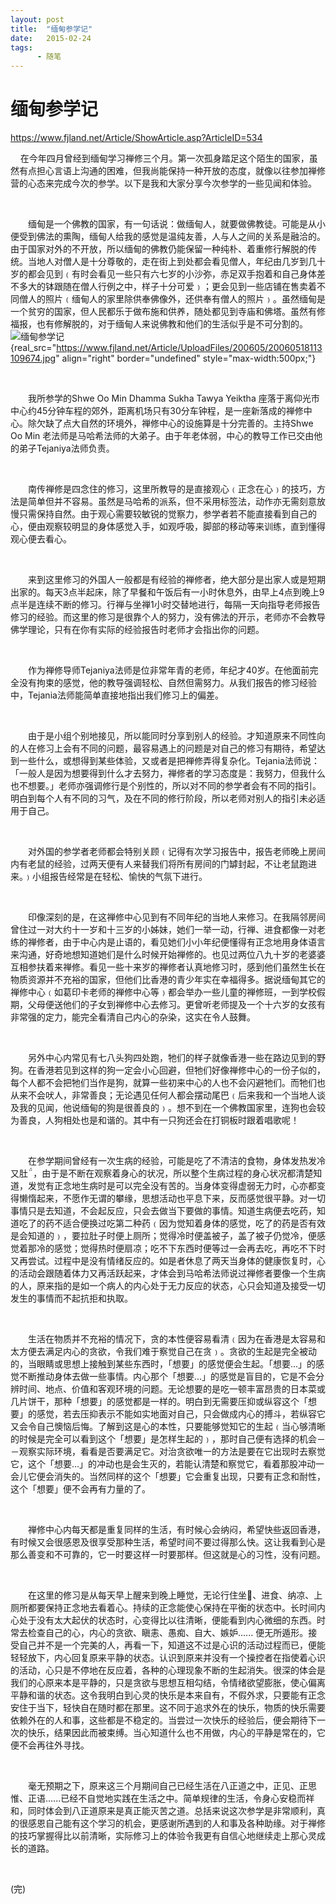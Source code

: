 ```yaml
---
layout: post
title:  "缅甸参学记"
date:   2015-02-24
tags:
      - 随笔
---
```


# 缅甸参学记


https://www.fjland.net/Article/ShowArticle.asp?ArticleID=534



   
在今年四月曾经到缅甸学习禅修三个月。第一次孤身踏足这个陌生的国家，虽然有点担心言语上沟通的困难，但我尚能保持一种开放的态度，就像以往参加禅修营的心态来完成今次的参学。以下是我和大家分享今次参学的一些见闻和体验。

 

　　缅甸是一个佛教的国家，有一句话说：做缅甸人，就要做佛教徒。可能是从小便受到佛法的熏陶，缅甸人给我的感觉是温纯友善，人与人之间的关系是融洽的。由于国家对外的不开放，所以缅甸的佛教仍能保留一种纯朴、着重修行解脱的传统。当地人对僧人是十分尊敬的，走在街上到处都会看见僧人，年纪由几岁到几十岁的都会见到﹙有时会看见一些只有六七岁的小沙弥，赤足双手抱着和自己身体差不多大的钵跟随在僧人行例之中，样子十分可爱﹚；更会见到一些店铺在售卖着不同僧人的照片﹙缅甸人的家里除供奉佛像外，还供奉有僧人的照片﹚。虽然缅甸是一个贫穷的国家，但人民都乐于做布施和供养，随处都见到寺庙和佛塔。虽然有修福报，也有修解脱的，对于缅甸人来说佛教和他们的生活似乎是不可分割的。![](https://simg.sinajs.cn/blog7style/images/common/sg_trans.gif "缅甸参学记"){real_src="https://www.fjland.net/Article/UploadFiles/200605/20060518113109674.jpg"
align="right" border="undefined" style="max-width:500px;"}

 

　　我所参学的Shwe Oo Min Dhamma Sukha Tawya
Yeiktha 座落于离仰光市中心约45分钟车程的郊外，距离机场只有30分车钟程，是一座新落成的禅修中心。除欠缺了点大自然的环境外，禅修中心的设施算是十分完善的。主持Shwe
Oo
Min 老法师是马哈希法师的大弟子。由于年老体弱，中心的教导工作已交由他的弟子Tejaniya法师负责。

 

　　南传禅修是四念住的修习，这里所教导的是直接观心﹙正念在心﹚的技巧，方法是简单但并不容易。虽然是马哈希的派系，但不采用标签法，动作亦无需刻意放慢只需保持自然。由于观心需要较敏锐的觉察力，参学者若不能直接看到自己的心，便由观察较明显的身体感觉入手，如观呼吸，脚部的移动等来训练，直到懂得观心便去看心。

 

　　来到这里修习的外国人一般都是有经验的禅修者，绝大部分是出家人或是短期出家的。每天3点半起床，除了早餐和午饭后有一小时休息外，由早上4点到晚上9点半是连续不断的修习。行禅与坐禅1小时交替地进行，每隔一天向指导老师报告修习的经验。而这里的修习是很靠个人的努力，没有佛法的开示，老师亦不会教导佛学理论，只有在你有实际的经验报告时老师才会指出你的问题。

 

　　作为禅修导师Tejaniya法师是位非常年青的老师，年纪才40岁。在他面前完全没有拘束的感觉，他的教导强调轻松、自然但需努力。从我们报告的修习经验中，Tejania法师能简单直接地指出我们修习上的偏差。

 

　　由于是小组个别地接见，所以能同时分享到别人的经验。才知道原来不同性向的人在修习上会有不同的问题，最容易遇上的问题是对自己的修习有期待，希望达到一些什么，或想得到某些体验，又或者是把禅修弄得复杂化。Tejania法师说：「一般人是因为想要得到什么才去努力，禅修者的学习态度是：我努力，但我什么也不想要。」老师亦强调修行是个别性的，所以对不同的参学者会有不同的指引。明白到每个人有不同的习气，及在不同的修行阶段，所以老师对别人的指引未必适用于自己。

 

　　对外国的参学者老师都会特别关顾﹙记得有次学习报告中，报告老师晚上房间内有老鼠的经验，过两天便有人来替我们将所有房间的门罅封起，不让老鼠跑进来。﹚小组报告经常是在轻松、愉快的气氛下进行。

 

　　印像深刻的是，在这禅修中心见到有不同年纪的当地人来修习。在我隔邻房间曾住过一对大约十一岁和十三岁的小姊妹，她们一举一动，行禅、进食都像一对老练的禅修者，由于中心内是止语的，看见她们小小年纪便懂得有正念地用身体语言来沟通，好奇地想知道她们是什么时候开始禅修的。也见过两位八九十岁的老婆婆互相参扶着来禅修。看见一些十来岁的禅修者认真地修习时，感到他们虽然生长在物质资源并不充裕的国家，但他们比香港的青少年实在幸福得多。据说缅甸其它的禅修中心﹙如葛印卡老师的禅修中心等﹚都会举办一些儿童的禅修班，一到学校假期，父母便送他们的子女到禅修中心去修习。更曾听老师提及一个十六岁的女孩有非常强的定力，能完全看清自己内心的杂染，这实在令人鼓舞。

 

　　另外中心内常见有七八头狗四处跑，牠们的样子就像香港一些在路边见到的野狗。在香港若见到这样的狗一定会小心回避，但牠们好像禅修中心的一份子似的，每个人都不会把牠们当作是狗，就算一些初来中心的人也不会闪避牠们。而牠们也从来不会吠人，非常善良；无论遇见任何人都会摆动尾巴﹙后来我和一个当地人谈及我的见闻，他说缅甸的狗是很善良的﹚。想不到在一个佛教国家里，连狗也会较为善良，人狗相处也是和谐的。其中有一只狗还会在打铜板时跟着唱歌呢！

 

　　在参学期间曾经有一次生病的经验，可能是吃了不清洁的食物，身体发热发冷又肚，由于是不断在观察着身心的状况，所以整个生病过程的身心状况都清楚知道，发觉有正念地生病时是可以完全没有苦的。当身体变得虚弱无力时，心亦都变得懒惰起来，不愿作无谓的攀缘，思想活动也平息下来，反而感觉很平静。对一切事情只是去知道，不会起反应，只会去做当下要做的事情。知道生病便去吃药，知道吃了的药不适合便换过吃第二种药﹙因为觉知着身体的感觉，吃了的药是否有效是会知道的﹚，要拉肚子时便上厕所；觉得冷时便盖被子，盖了被子仍觉冷，便感觉着那冷的感觉；觉得热时便扇凉；吃不下东西时便等过一会再去吃，再吃不下时又再尝试。过程中是没有情绪反应的。如是者休息了两天当身体的健康恢复时，心的活动会跟随着体力又再活跃起来，才体会到马哈希法师说过禅修者要像一个生病的人，原来指的是如一个病人的内心处于无力反应的状态，心只会知道及接受一切发生的事情而不起抗拒和执取。

 

　　生活在物质并不充裕的情况下，贪的本性便容易看清﹙因为在香港是太容易和太方便去满足内心的贪欲，令我们难于察觉自己在贪﹚。贪欲的生起是完全被动的，当眼睛或思想上接触到某些东西时，「想要」的感觉便会生起。「想要...」的感觉不断推动身体去做一些事情。内心那个「想要...」的感觉是盲目的，它是不会分辨时间、地点、价值和客观环境的问题。无论想要的是吃一顿丰富昂贵的日本菜或几片饼干，那种「想要」的感觉都是一样的。明白到无需要压抑或纵容这个「想要」的感觉，若去压抑表示不能如实地面对自己，只会做成内心的搏斗，若纵容它又会令自己懊恼后悔。了解到这是心的本性，只要能够觉知它的生起﹙当心够清晰的时候是完全可以看到这个「想要」是怎样生起的﹚，那时自己便有选择的机会－－观察实际环境，看看是否要满足它。对治贪欲唯一的方法是要在它出现时去察觉它，这个「想要...」的冲动也是会生灭的，若能认清楚和察觉它，看着那股冲动一会儿它便会消失的。当然同样的这个「想要」它会重复出现，只要有正念和耐性，这个「想要」便不会再有力量的了。

 

　　禅修中心内每天都是重复同样的生活，有时候心会纳闷，希望快些返回香港，有时候又会很感恩及很享受那种生活，希望时间不要过得那么快。这让我看到心是那么善变和不可靠的，它一时要这样一时要那样。但这就是心的习性，没有问题。

 

　　在这里的修习是从每天早上醒来到晚上睡觉，无论行住坐、进食、纳凉、上厕所都要保持正念地去看着心。持续的正念能使心保持在平衡的状态中。长时间内心处于没有太大起伏的状态时，心变得比以往清晰，便能看到内心微细的东西。时常去检查自己的心，内心的贪欲、瞋恚、愚痴、自大、嫉妒...... 便无所遁形。接受自己并不是一个完美的人，再看一下，知道这不过是心识的活动过程而已，便能轻轻放下，内心回复原来平静的状态。认识到原来并没有一个操控者在指使着心识的活动，心只是不停地在反应着，各种的心理现象不断的生起消失。很深的体会是我们的心原来本是平静的，只是贪欲与思想互相勾结，令情绪欲望膨胀，使心偏离平静和谐的状态。这令我明白到心灵的快乐是本来自有，不假外求，只要能有正念安住于当下，轻快自在随时都在那里。这不同于追求外在的快乐，物质的快乐需要依赖外在的人和事，这些都是不稳定的。当尝过一次快乐的经验后，便会期待下一次的快乐，结果因此而被束缚。当心知道什么也不用做，内心的平静是常在的，它便不会再往外寻找。

 

　　毫无预期之下，原来这三个月期间自己已经生活在八正道之中，正见、正思惟、正语......已经不自觉地实践在生活之中。简单规律的生活，令身心安稳而祥和，同时体会到八正道原来是真正能灭苦之道。总括来说这次参学是非常顺利，真的很感恩自己能有这个学习的机会，更感谢所遇到的人和事及各种助缘。对于禅修的技巧掌握得比以前清晰，实际修习上的体验令我更有自信心地继续走上那心灵成长的道路。

 

(完)

